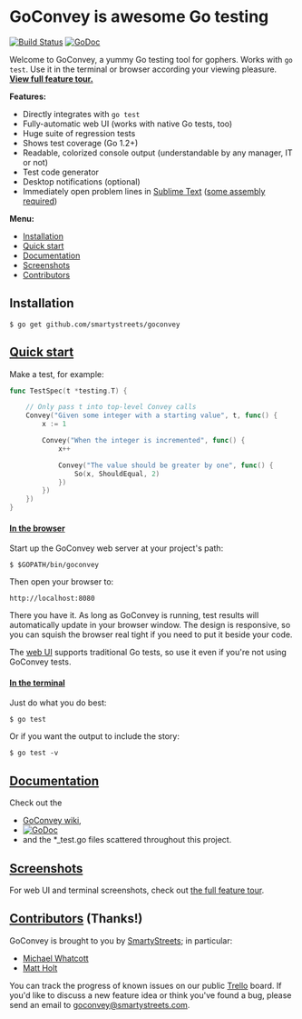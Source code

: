 GoConvey is awesome Go testing 
==============================

[![Build Status](https://travis-ci.org/smartystreets/goconvey.png)](https://travis-ci.org/smartystreets/goconvey)
[![GoDoc](https://godoc.org/github.com/smartystreets/goconvey?status.svg)](http://godoc.org/github.com/smartystreets/goconvey)


Welcome to GoConvey, a yummy Go testing tool for gophers. Works with `go test`. Use it in the terminal or browser according your viewing pleasure. **[View full feature tour.](http://goconvey.co)**

**Features:**

- Directly integrates with `go test`
- Fully-automatic web UI (works with native Go tests, too)
- Huge suite of regression tests
- Shows test coverage (Go 1.2+)
- Readable, colorized console output (understandable by any manager, IT or not)
- Test code generator
- Desktop notifications (optional)
- Immediately open problem lines in [Sublime Text](http://www.sublimetext.com) ([some assembly required](https://github.com/asuth/subl-handler))

**Menu:**

- [Installation](#installation)
- [Quick start](#quick-start)
- [Documentation](#documentation)
- [Screenshots](#screenshots)
- [Contributors](#contributors-thanks)




Installation
------------

	$ go get github.com/smartystreets/goconvey

[Quick start](https://github.com/smartystreets/goconvey/wiki#get-going-in-25-seconds)
-----------

Make a test, for example:

```go
func TestSpec(t *testing.T) {

	// Only pass t into top-level Convey calls
	Convey("Given some integer with a starting value", t, func() {
		x := 1

		Convey("When the integer is incremented", func() {
			x++

			Convey("The value should be greater by one", func() {
				So(x, ShouldEqual, 2)
			})
		})
	})
}
```


#### [In the browser](https://github.com/smartystreets/goconvey/wiki/Web-UI)

Start up the GoConvey web server at your project's path:

	$ $GOPATH/bin/goconvey

Then open your browser to:

	http://localhost:8080

There you have it. As long as GoConvey is running, test results will automatically update in your browser window. The design is responsive, so you can squish the browser real tight if you need to put it beside your code.

The [web UI](https://github.com/smartystreets/goconvey/wiki/Web-UI) supports traditional Go tests, so use it even if you're not using GoConvey tests.



#### [In the terminal](https://github.com/smartystreets/goconvey/wiki/Execution)

Just do what you do best:

    $ go test

Or if you want the output to include the story:

    $ go test -v





[Documentation](https://github.com/smartystreets/goconvey/wiki)
-----------

Check out the 

- [GoConvey wiki](https://github.com/smartystreets/goconvey/wiki),
- [![GoDoc](https://godoc.org/github.com/smartystreets/goconvey?status.png)](http://godoc.org/github.com/smartystreets/goconvey)
- and the *_test.go files scattered throughout this project.





[Screenshots](http://goconvey.co)
-----------

For web UI and terminal screenshots, check out [the full feature tour](http://goconvey.co).




[Contributors](https://github.com/smartystreets/goconvey/graphs/contributors) (Thanks!)
----------------------

GoConvey is brought to you by [SmartyStreets](https://github.com/smartystreets); in particular:

 - [Michael Whatcott](https://github.com/mdwhatcott)
 - [Matt Holt](https://github.com/mholt)

 You can track the progress of known issues on our public [Trello](https://trello.com/b/hM7xVauQ/goconvey) board. If you'd like to discuss a new feature idea or think you've found a bug, please send an email to [goconvey@smartystreets.com](mailto:goconvey@smartystreets.com).
